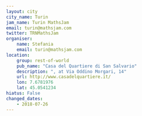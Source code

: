 ```yaml
---
layout: city                                           
city_name: Turin                                                         
jam_name: Turin MathsJam
email: turin@mathsjam.com
twitter: TRNMathsJam
organiser:
    name: Stefania
    email: turin@mathsjam.com
location:
    group: rest-of-world
    pub_name: "Casa del Quartiere di San Salvario"
    description: ", at Via Oddino Morgari, 14"
    url: http://www.casadelquartiere.it/
    lon: 7.6781976
    lat: 45.0541234
hiatus: False
changed_dates:
    - 2018-07-26
---
```

